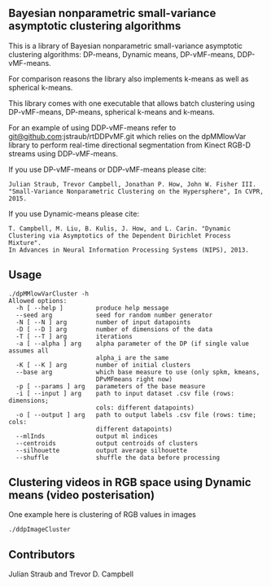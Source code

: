 ## Bayesian nonparametric small-variance asymptotic clustering algorithms

This is a library of Bayesian nonparametric small-variance asymptotic
clustering algorithms: DP-means, Dynamic means, DP-vMF-means,
DDP-vMF-means.

For comparison reasons the library also implements k-means as well as
spherical k-means.

This library comes with one executable that allows batch clustering
using DP-vMF-means, DP-means, spherical k-means and k-means.

For an example of using DDP-vMF-means refer to
git@github.com:jstraub/rtDDPvMF.git which relies on the dpMMlowVar
library to perform real-time directional segmentation from Kinect RGB-D
streams using DDP-vMF-means.

If you use DP-vMF-means or DDP-vMF-means please cite:
```
Julian Straub, Trevor Campbell, Jonathan P. How, John W. Fisher III. 
"Small-Variance Nonparametric Clustering on the Hypersphere", In CVPR,
2015.
```
If you use Dynamic-means please cite:
```
T. Campbell, M. Liu, B. Kulis, J. How, and L. Carin. "Dynamic
Clustering via Asymptotics of the Dependent Dirichlet Process Mixture".
In Advances in Neural Information Processing Systems (NIPS), 2013.
```
## Usage
```
./dpMMlowVarCluster -h
Allowed options:
  -h [ --help ]         produce help message
  --seed arg            seed for random number generator
  -N [ --N ] arg        number of input datapoints
  -D [ --D ] arg        number of dimensions of the data
  -T [ --T ] arg        iterations
  -a [ --alpha ] arg    alpha parameter of the DP (if single value assumes all 
                        alpha_i are the same
  -K [ --K ] arg        number of initial clusters 
  --base arg            which base measure to use (only spkm, kmeans, 
                        DPvMFmeans right now)
  -p [ --params ] arg   parameters of the base measure
  -i [ --input ] arg    path to input dataset .csv file (rows: dimensions; 
                        cols: different datapoints)
  -o [ --output ] arg   path to output labels .csv file (rows: time; cols: 
                        different datapoints)
  --mlInds              output ml indices
  --centroids           output centroids of clusters
  --silhouette          output average silhouette
  --shuffle             shuffle the data before processing
```

## Clustering videos in RGB space using Dynamic means (video posterisation)
One example here is clustering of RGB values in images
```
./ddpImageCluster
```
## Contributors
Julian Straub and Trevor D. Campbell

